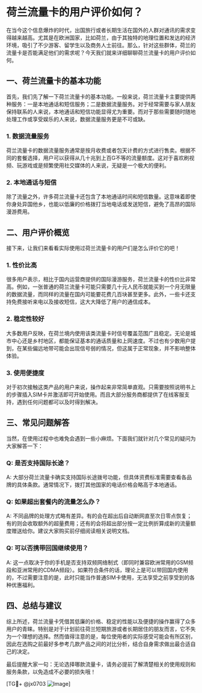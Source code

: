 # 荷兰流量卡的用户评价如何？

在当今这个信息爆炸的时代，出国旅行或者长期生活在国外的人群对通讯的需求变得越来越高。尤其是在欧洲国家，比如荷兰，由于其独特的地理位置和发达的经济环境，吸引了不少游客、留学生以及商务人士前往。那么，针对这些群体，荷兰的流量卡是否能满足他们的需求呢？今天我们就来详细聊聊荷兰流量卡的用户评价如何。

## 一、荷兰流量卡的基本功能

首先，我们先了解一下荷兰流量卡的基本功能。一般来说，荷兰流量卡主要提供两种服务：一是本地通话和短信服务；二是数据流量服务。对于经常需要与家人朋友保持联系的人来说，本地通话和短信功能显得尤为重要。而对于那些需要随时随地处理工作或享受娱乐的人来说，数据流量服务更是不可或缺。

### 1. 数据流量服务
荷兰流量卡的数据流量服务通常是按月收费或者包天计费的方式进行售卖。根据不同的套餐选择，用户可以获得从几十兆到上百G不等的流量额度。这对于喜欢刷视频、玩游戏或是频繁使用社交媒体的人来说，无疑是一个极大的便利。

### 2. 本地通话与短信
除了流量之外，许多荷兰流量卡还包含了本地通话时间和短信数量。这意味着即使你身处异国他乡，也能以低廉的价格拨打当地电话或发送短信，避免了高昂的国际漫游费用。

## 二、用户评价概览

接下来，让我们来看看实际使用过荷兰流量卡的用户们是怎么评价它的吧！

### 1. 性价比高
很多用户表示，相比于国内运营商提供的国际漫游服务，荷兰流量卡的性价比非常高。例如，一张普通的荷兰流量卡可能只需要几十元人民币就能买到一个月无限量的数据流量，而同样的流量在国内可能要花费几百块甚至更多。此外，一些卡还支持免费接听来电以及接收短信，这大大降低了用户的通信成本。

### 2. 稳定性较好
大多数用户反映，在荷兰境内使用该类流量卡时信号覆盖范围广且稳定。无论是城市中心还是乡村地区，都能保证基本的通话质量和上网速度。不过也有少数用户提到，在某些偏远地带可能会出现信号弱的情况，但这属于正常现象，并不影响整体体验。

### 3. 使用便捷度
对于初次接触这类产品的用户来说，操作起来非常简单直观。只需要按照说明书上的步骤插入SIM卡并激活即可开始使用。而且大部分服务商都提供了在线客服支持，遇到任何问题都可以及时得到解决。

## 三、常见问题解答

当然，在使用过程中也难免会遇到一些小麻烦。下面我们就针对几个常见的疑问为大家解答一下：

### Q: 是否支持国际长途？
A: 大部分荷兰流量卡确实支持国际长途拨号功能，但具体资费标准需要查看各品牌的具体条款。通常情况下，拨打其他国家的电话价格会略高于本地通话。

### Q: 如果超出套餐内的流量怎么办？
A: 不同品牌的处理方式略有差异。有的会在超出后自动断网直至次日零点恢复；有的则会收取额外的超量费用；还有的会将超出部分按一定比例折算成新的流量额度赠送给你。建议大家购买前仔细阅读相关说明文档。

### Q: 可以否携带回国继续使用？
A: 这一点取决于你的手机是否支持双频网络制式（即同时兼容欧洲常用的GSM频段和亚洲常用的CDMA频段）。如果符合条件的话，理论上是可以带回国内使用的，不过需要注意的是，此时只能当作普通SIM卡使用，无法享受之前享受到的各种优惠福利。

## 四、总结与建议

综上所述，荷兰流量卡凭借其低廉的价格、稳定的性能以及便捷的操作赢得了众多用户的青睐。特别是对于计划前往荷兰短期旅游或者长期居住的朋友而言，它不失为一个理想的选择。然而值得注意的是，每位使用者的实际感受可能会有所区别，因此在选购之前最好多参考几款产品之间的对比分析，结合自身需求做出最合适自己的决定。

最后提醒大家一句：无论选择哪款流量卡，请务必提前了解清楚相关的使用规则和服务条款，以免造成不必要的损失哦！

[TG💪+ @jx0703 ![Image](https://github.com/user-attachments/assets/dbca1d08-cadb-493c-b0ec-ad6f7a83f270)]